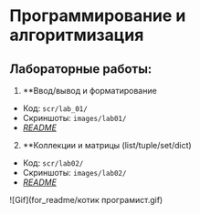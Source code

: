# Программирование и алгоритмизация
## Лабораторные работы:
1. **Ввод/вывод и форматирование
  - Код: `scr/lab_01/`
  - Скриншоты: `images/lab01/`
  - *[README](scr/lab_01/README_lab01.md)*
2. **Коллекции и матрицы (list/tuple/set/dict)
  - Код: `scr/lab02/`
  - Скриншоты: `images/lab02/`
  - *[README](scr/lab02/README.md)*

![Gif](for_readme/котик програмист.gif)
